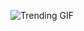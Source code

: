 
<!-- GIF_SECTION -->
![Trending GIF](https://media4.giphy.com/media/v1.Y2lkPThiYjIxNzcyaDdvajV6dmJ2YTBtZnpvcXZnNnpvcXg4YnhpczB4ZTRjbDY2bDlsNyZlcD12MV9naWZzX3NlYXJjaCZjdD1n/lOfSzpPeMb9gF2OJ5O/giphy.gif)
<!-- END_GIF_SECTION -->
